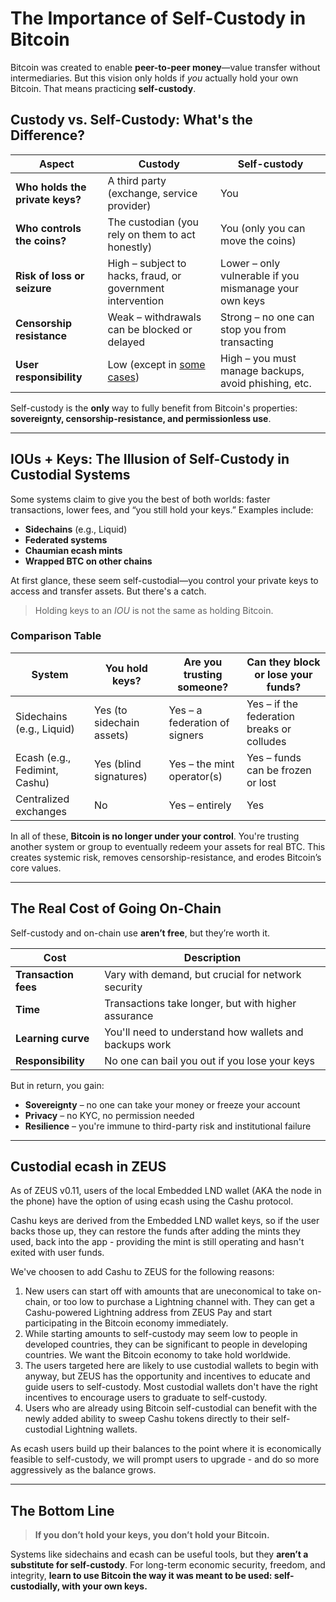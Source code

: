 # The Importance of Self-Custody in Bitcoin

Bitcoin was created to enable **peer-to-peer money**—value transfer without intermediaries. But this vision only holds if *you* actually hold your own Bitcoin. That means practicing **self-custody**.

## Custody vs. Self-Custody: What's the Difference?

| Aspect | Custody | Self-custody |
|--------|---------|--------------|
| **Who holds the private keys?** | A third party (exchange, service provider) | You |
| **Who controls the coins?** | The custodian (you rely on them to act honestly) | You (only you can move the coins) |
| **Risk of loss or seizure** | High – subject to hacks, fraud, or government intervention | Lower – only vulnerable if you mismanage your own keys |
| **Censorship resistance** | Weak – withdrawals can be blocked or delayed | Strong – no one can stop you from transacting |
| **User responsibility** | Low (except in [some cases](#ious--keys-the-illusion-of-self-custody-in-custodial-systems)) | High – you must manage backups, avoid phishing, etc. |

Self-custody is the **only** way to fully benefit from Bitcoin's properties: **sovereignty, censorship-resistance, and permissionless use**.

---

## IOUs + Keys: The Illusion of Self-Custody in Custodial Systems

Some systems claim to give you the best of both worlds: faster transactions, lower fees, and “you still hold your keys.” Examples include:

- **Sidechains** (e.g., Liquid)
- **Federated systems**
- **Chaumian ecash mints**
- **Wrapped BTC on other chains**

At first glance, these seem self-custodial—you control your private keys to access and transfer assets. But there's a catch.

> Holding keys to an *IOU* is not the same as holding Bitcoin.

### Comparison Table

| System | You hold keys? | Are you trusting someone? | Can they block or lose your funds? |
|--------|----------------|----------------------------|-----------------------------------|
| Sidechains (e.g., Liquid) | Yes (to sidechain assets) | Yes – a federation of signers | Yes – if the federation breaks or colludes |
| Ecash (e.g., Fedimint, Cashu) | Yes (blind signatures) | Yes – the mint operator(s) | Yes – funds can be frozen or lost |
| Centralized exchanges | No | Yes – entirely | Yes |

In all of these, **Bitcoin is no longer under your control**. You're trusting another system or group to eventually redeem your assets for real BTC. This creates systemic risk, removes censorship-resistance, and erodes Bitcoin’s core values.

---

## The Real Cost of Going On-Chain

Self-custody and on-chain use **aren’t free**, but they’re worth it.

| Cost | Description |
|------|-------------|
| **Transaction fees** | Vary with demand, but crucial for network security |
| **Time** | Transactions take longer, but with higher assurance |
| **Learning curve** | You'll need to understand how wallets and backups work |
| **Responsibility** | No one can bail you out if you lose your keys |

But in return, you gain:

- **Sovereignty** – no one can take your money or freeze your account
- **Privacy** – no KYC, no permission needed
- **Resilience** – you're immune to third-party risk and institutional failure

---

## Custodial ecash in ZEUS

As of ZEUS v0.11, users of the local Embedded LND wallet (AKA the node in the phone) have the option of using ecash using the Cashu protocol.

Cashu keys are derived from the Embedded LND wallet keys, so if the user backs those up, they can restore the funds after adding the mints they used, back into the app - providing the mint is still operating and hasn't exited with user funds.

We've choosen to add Cashu to ZEUS for the following reasons:

1. New users can start off with amounts that are uneconomical to take on-chain, or too low to purchase a Lightning channel with. They can get a Cashu-powered Lightning address from ZEUS Pay and start participating in the Bitcoin economy immediately.
2. While starting amounts to self-custody may seem low to people in developed countries, they can be significant to people in developing countries. We want the Bitcoin economy to take hold worldwide.
3. The users targeted here are likely to use custodial wallets to begin with anyway, but ZEUS has the opportunity and incentives to educate and guide users to self-custody. Most custodial wallets don't have the right incentives to encourage users to graduate to self-custody.
4. Users who are already using Bitcoin self-custodial can benefit with the newly added ability to sweep Cashu tokens directly to their self-custodial Lightning wallets.

As ecash users build up their balances to the point where it is economically feasible to self-custody, we will prompt users to upgrade - and do so more aggressively as the balance grows.

---

## The Bottom Line

> **If you don’t hold your keys, you don’t hold your Bitcoin.**

Systems like sidechains and ecash can be useful tools, but they **aren’t a substitute for self-custody**. For long-term economic security, freedom, and integrity, **learn to use Bitcoin the way it was meant to be used: self-custodially, with your own keys.**
